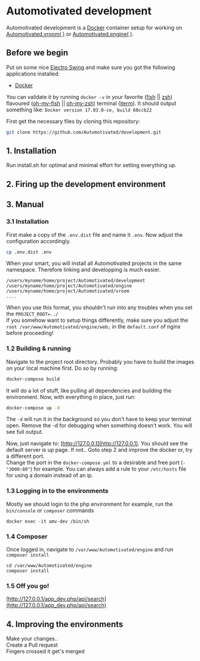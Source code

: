 # Automotivated development
Automotivated development is a [Docker](https://www.docker.com/) container setup for working on [Automotivated.vroom( )](https://github.com/Automotivated/vroom) or [Automotivated.engine( )](https://github.com/Automotivated/engine).

## Before we begin
Put on some nice [Electro Swing](https://www.youtube.com/watch?v=htbQgPh1DaA) and make sure you got the following applications installed:

- [Docker](https://www.docker.com/)

You can validate it by running `docker -v` in your favorite ([fish](https://fishshell.com/) || [zsh](http://www.zsh.org/)) flavoured ([oh-my-fish](https://github.com/oh-my-fish/oh-my-fish) || [oh-my-zsh](https://github.com/robbyrussell/oh-my-zsh)) terminal ([iterm](https://www.iterm2.com/)).
It should output something like: `Docker version 17.03.0-ce, build 60ccb22`

First get the necessary files by cloning this repository:
```sh
git clone https://github.com/Automotivated/development.git
```

## 1. Installation
Run install.sh for optimal and minimal effort for setting everything up.

## 2. Firing up the development environment


## 3. Manual 

### 3.1 Installation
First make a copy of the `.env.dist` file and name it `.env`. Now adjust the configuration accordingly.

```sh
cp .env.dist .env
```
When your smart, you will install all Automotivated projects in the same namespace. Therefore linking and developping is much easier.

```
/users/myname/home/project/Automotivated/development
/users/myname/home/project/Automotivated/engine
/users/myname/home/project/Automotivated/vroom
....
```
When you use this format, you shouldn't run into any troubles when you set the `PROJECT_ROOT=../`  
If you somehow want to setup things differently, make sure you adjust the `root /var/www/Automotivated/engine/web;` in the `default.conf` of nginx before proceeding!

### 1.2 Building & running
Navigate to the project root directory. Probably you have to build the images on your local machine first. Do so by running:

```sh
docker-compose build
```
It will do a lot of stuff, like pulling all dependencies and building the environment.
Now, with everything in place, just run:

```sh
docker-compose up -d
```
The `-d` will run it in the background so you don't have to keep your terminal open. Remove the -d for debugging when something doesn't work. You will see full output.

Now, just navigate to: [http://127.0.0.1](http://127.0.0.1). You should see the default server is up page. If not.. Goto step 2 and improve the docker or, try a different port.  
Change the port in the `docker-compose.yml` to a desirable and free port (`- "3000:80"`) for example. You can always add a rule to your `/etc/hosts` file for using a domain instead of an ip.

### 1.3 Logging in to the environments
Mostly we should login to the php environment for example, run the `bin/console` or `composer` commands
```
docker exec -it amv-dev /bin/sh
```

### 1.4 Composer
Once logged in, navigate to `/var/www/Automotivated/engine` and run `composer install`

```
cd /var/www/Automotivated/engine
composer install
```

### 1.5 Off you go!
[http://127.0.0.1/app_dev.php/api/search](http://127.0.0.1/app_dev.php/api/search)

## 4. Improving the environments
Make your changes..  
Create a Pull request  
Fingers crossed it get's merged
